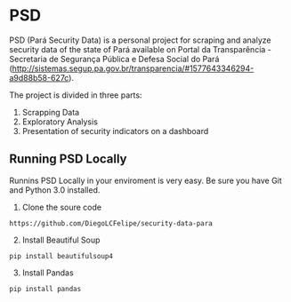# PSD 

PSD (Pará Security Data) is a personal project for scraping and analyze security data of the state of Pará available on Portal da Transparência - Secretaria de Segurança Pública e Defesa Social do Pará (http://sistemas.segup.pa.gov.br/transparencia/#1577643346294-a9d88b58-627c).

The project is divided in three parts:
1. Scrapping Data
2. Exploratory Analysis
3. Presentation of security indicators on a dashboard

## Running PSD Locally
Runnins PSD Locally in your enviroment is very easy. Be sure you have Git and Python 3.0 installed.

1. Clone the soure code 

`https://github.com/DiegoLCFelipe/security-data-para`

2. Install Beautiful Soup

`pip install beautifulsoup4`

3. Install Pandas

`pip install pandas`
